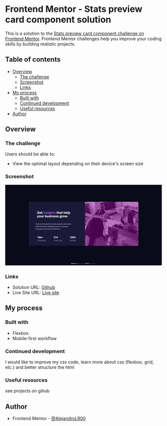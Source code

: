 # Frontend Mentor - Stats preview card component solution

This is a solution to the [Stats preview card component challenge on Frontend Mentor](https://www.frontendmentor.io/challenges/stats-preview-card-component-8JqbgoU62). Frontend Mentor challenges help you improve your coding skills by building realistic projects. 

## Table of contents

- [Overview](#overview)
  - [The challenge](#the-challenge)
  - [Screenshot](#screenshot)
  - [Links](#links)
- [My process](#my-process)
  - [Built with](#built-with)
  - [Continued development](#continued-development)
  - [Useful resources](#useful-resources)
- [Author](#author)

## Overview

### The challenge

Users should be able to:

- View the optimal layout depending on their device's screen size

### Screenshot

![](./images/Captura%20web.jpeg)


### Links

- Solution URL: [Github](https://github.com/AlejandroLR00/Stats-preview-card-component)
- Live Site URL: [Live site](https://kaleidoscopic-squirrel-85a309.netlify.app/)

## My process

### Built with

- Flexbox
- Mobile-first workflow

### Continued development

I would like to improve my css code, learn more about css (flexbox, grid, etc.) and better structure the html

### Useful resources

see projects on gihub

## Author

- Frontend Mentor - [@AlejandroLR00](https://www.frontendmentor.io/profile/AlejandroLR00)

